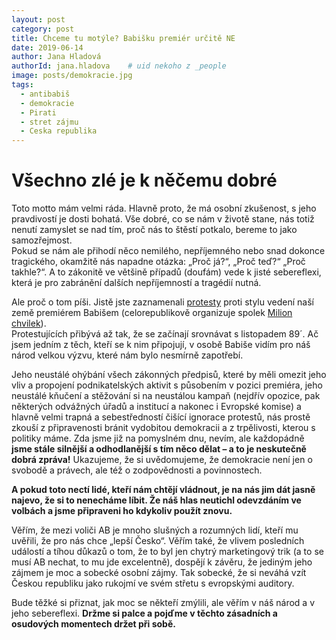 ```yaml
---
layout: post
category: post
title: Chceme tu motýle? Babišku premiér určitě NE  
date: 2019-06-14
author: Jana Hladová
authorId: jana.hladova    # uid nekoho z _people
image: posts/demokracie.jpg
tags:
  - antibabiš
  - demokracie
  - Pirati
  - stret zájmu
  - Ceska republika
---
```


# Všechno zlé je k něčemu dobré 

Toto motto mám velmi ráda. 
Hlavně proto, že má osobní zkušenost, s jeho pravdivostí je dosti bohatá. 
Vše dobré, co se nám v životě stane, nás totiž nenutí zamyslet se nad tím, proč nás to štěstí potkalo, bereme to jako samozřejmost.  
Pokud se nám ale přihodí něco nemilého, nepříjemného nebo snad dokonce tragického, okamžitě nás napadne otázka: „Proč já?“, „Proč teď?“ „Proč takhle?“. 
A to zákonitě ve většině případů (doufám) vede k jisté sebereflexi, která je pro zabránění dalších nepříjemností a tragédií nutná.  

Ale proč o tom píši.
Jistě jste zaznamenali [protesty](https://www.youtube.com/watch?v=WilF6drX-X4) proti stylu vedení naší země premiérem Babišem (celorepublikově organizuje spolek [Milion chvilek](https://www.milionchvilek.cz)).  
Protestujících přibývá až tak, že se začínají srovnávat s listopadem 89´. Ač jsem jedním z těch, kteří se k nim připojují, 
v osobě Babiše vidím pro náš národ velkou výzvu, které nám bylo nesmírně zapotřebí. 

Jeho neustálé ohýbání všech zákonných předpisů, které by měli omezit jeho vliv a propojení podnikatelských aktivit s působením v pozici premiéra, 
jeho neustálé kňučení a stěžování si na neustálou kampaň (nejdřív opozice, pak některých odvážných úřadů a institucí a nakonec i Evropské komise) 
a hlavně velmi trapná a sebestředností čišící ignorace protestů, nás prostě zkouší z připravenosti bránit vydobitou  demokracii a z trpělivosti, 
kterou s politiky máme. 
Zda jsme již na pomyslném dnu, nevím, ale každopádně **jsme stále silnější a odhodlanější s tím něco dělat – a to je neskutečně dobrá zpráva!** 
Ukazujeme, že si uvědomujeme, že demokracie není jen o svobodě a právech, ale též o zodpovědnosti a povinnostech.  

**A pokud toto nectí lidé, kteří nám chtějí vládnout, je na nás jim dát jasně najevo, že si to nenecháme líbit. 
Že náš hlas neutichl odevzdáním ve volbách a jsme připraveni ho kdykoliv použít znovu.** 

Věřím, že mezi voliči AB je mnoho slušných a rozumných lidí, kteří mu uvěřili, že pro nás chce „lepší Česko“. 
Věřím také, že vlivem posledních událostí a tíhou důkazů o tom, že to byl jen chytrý marketingový trik (a to se musí AB nechat, to mu jde excelentně), 
dospějí k závěru, že jediným jeho zájmem je moc a sobecké osobní zájmy. Tak sobecké, že si neváhá vzít Českou republiku jako rukojmí ve svém střetu s evropskými auditory. 

Bude těžké si přiznat, jak moc se někteří zmýlili, ale věřím v náš národ a v jeho sebereflexi. 
**Držme si palce a pojďme v těchto zásadních a osudových momentech držet při sobě.**
